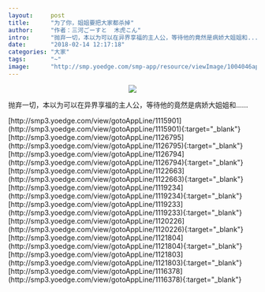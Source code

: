 ```yaml
---
layout:     post
title:      "为了你，姐姐要把大家都杀掉"
author:     "作者：三河ごーすと  木虎こん"
intro:      "抛弃一切，本以为可以在异界享福的主人公，等待他的竟然是病娇大姐姐和......"
date:       "2018-02-14 12:17:18"
categories: "大家"
tags:       "~"
image:      "http://smp.yoedge.com/smp-app/resource/viewImage/1004046appline.png"
---
```

<div style="text-align: center">
<p><img src="http://smp.yoedge.com/smp-app/resource/viewImage/1004046appline.png"/></p>
</div>
<p class="post-meta">
<span>抛弃一切，本以为可以在异界享福的主人公，等待他的竟然是病娇大姐姐和......</span>
</p>
[http://smp3.yoedge.com/view/gotoAppLine/1115901](http://smp3.yoedge.com/view/gotoAppLine/1115901){:target="_blank"}
[http://smp3.yoedge.com/view/gotoAppLine/1126795](http://smp3.yoedge.com/view/gotoAppLine/1126795){:target="_blank"}
[http://smp3.yoedge.com/view/gotoAppLine/1126794](http://smp3.yoedge.com/view/gotoAppLine/1126794){:target="_blank"}
[http://smp3.yoedge.com/view/gotoAppLine/1122663](http://smp3.yoedge.com/view/gotoAppLine/1122663){:target="_blank"}
[http://smp3.yoedge.com/view/gotoAppLine/1119234](http://smp3.yoedge.com/view/gotoAppLine/1119234){:target="_blank"}
[http://smp3.yoedge.com/view/gotoAppLine/1119233](http://smp3.yoedge.com/view/gotoAppLine/1119233){:target="_blank"}
[http://smp3.yoedge.com/view/gotoAppLine/1120226](http://smp3.yoedge.com/view/gotoAppLine/1120226){:target="_blank"}
[http://smp3.yoedge.com/view/gotoAppLine/1121804](http://smp3.yoedge.com/view/gotoAppLine/1121804){:target="_blank"}
[http://smp3.yoedge.com/view/gotoAppLine/1121803](http://smp3.yoedge.com/view/gotoAppLine/1121803){:target="_blank"}
[http://smp3.yoedge.com/view/gotoAppLine/1116378](http://smp3.yoedge.com/view/gotoAppLine/1116378){:target="_blank"}


